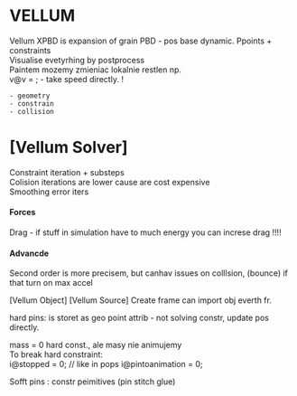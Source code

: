
# VELLUM
Vellum XPBD is expansion of grain PBD - pos base dynamic. Ppoints + constraints   
Visualise evetyrhing by postprocess   
Paintem mozemy zmieniac lokalnie restlen np.  
v@v = ; - take speed directly. !
```
- geometry 
- constrain 
- collision
```
# [Vellum Solver] 
Constraint iteration + substeps   
Colision iterations are lower cause are cost expensive   
Smoothing error iters   

#### Forces 
Drag - if stuff in simulation have to much energy you can increse drag !!!!   
#### Advancde
Second order is more precisem, but canhav issues on colllsion, (bounce) if that turn on max accel   

[Vellum Object]
[Vellum Source]
Create frame can import obj everth fr. 





hard pins: is storet as geo point attrib  - not solving constr, update pos directly.  

mass = 0 hard const., ale masy nie animujemy   
To break hard constraint:  
i@stopped = 0;   // like in pops
i@pintoanimation = 0;  

Sofft pins : constr peimitives (pin stitch glue)
